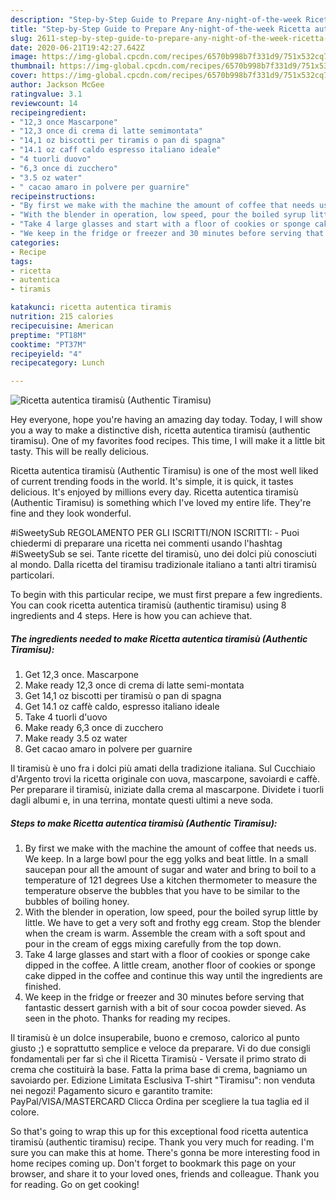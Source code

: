 ```yaml
---
description: "Step-by-Step Guide to Prepare Any-night-of-the-week Ricetta autentica tiramisù (Authentic Tiramisu)"
title: "Step-by-Step Guide to Prepare Any-night-of-the-week Ricetta autentica tiramisù (Authentic Tiramisu)"
slug: 2611-step-by-step-guide-to-prepare-any-night-of-the-week-ricetta-autentica-tiramisu-authentic-tiramisu
date: 2020-06-21T19:42:27.642Z
image: https://img-global.cpcdn.com/recipes/6570b998b7f331d9/751x532cq70/ricetta-autentica-tiramisu-authentic-tiramisu-recipe-main-photo.jpg
thumbnail: https://img-global.cpcdn.com/recipes/6570b998b7f331d9/751x532cq70/ricetta-autentica-tiramisu-authentic-tiramisu-recipe-main-photo.jpg
cover: https://img-global.cpcdn.com/recipes/6570b998b7f331d9/751x532cq70/ricetta-autentica-tiramisu-authentic-tiramisu-recipe-main-photo.jpg
author: Jackson McGee
ratingvalue: 3.1
reviewcount: 14
recipeingredient:
- "12,3 once Mascarpone"
- "12,3 once di crema di latte semimontata"
- "14,1 oz biscotti per tiramis o pan di spagna"
- "14.1 oz caff caldo espresso italiano ideale"
- "4 tuorli duovo"
- "6,3 once di zucchero"
- "3.5 oz water"
- " cacao amaro in polvere per guarnire"
recipeinstructions:
- "By first we make with the machine the amount of coffee that needs us. We keep. In a large bowl pour the egg yolks and beat little. In a small saucepan pour all the amount of sugar and water and bring to boil to a temperature of 121 degrees Use a kitchen thermometer to measure the temperature observe the bubbles that you have to be similar to the bubbles of boiling honey."
- "With the blender in operation, low speed, pour the boiled syrup little by little. We have to get a very soft and frothy egg cream. Stop the blender when the cream is warm. Assemble the cream with a soft spout and pour in the cream of eggs mixing carefully from the top down."
- "Take 4 large glasses and start with a floor of cookies or sponge cake dipped in the coffee. A little cream, another floor of cookies or sponge cake dipped in the coffee and continue this way until the ingredients are finished."
- "We keep in the fridge or freezer and 30 minutes before serving that fantastic dessert garnish with a bit of sour cocoa powder sieved. As seen in the photo. Thanks for reading my recipes."
categories:
- Recipe
tags:
- ricetta
- autentica
- tiramis

katakunci: ricetta autentica tiramis 
nutrition: 215 calories
recipecuisine: American
preptime: "PT18M"
cooktime: "PT37M"
recipeyield: "4"
recipecategory: Lunch

---
```



![Ricetta autentica tiramisù (Authentic Tiramisu)](https://img-global.cpcdn.com/recipes/6570b998b7f331d9/751x532cq70/ricetta-autentica-tiramisu-authentic-tiramisu-recipe-main-photo.jpg)

Hey everyone, hope you're having an amazing day today. Today, I will show you a way to make a distinctive dish, ricetta autentica tiramisù (authentic tiramisu). One of my favorites food recipes. This time, I will make it a little bit tasty. This will be really delicious.

Ricetta autentica tiramisù (Authentic Tiramisu) is one of the most well liked of current trending foods in the world. It's simple, it is quick, it tastes delicious. It's enjoyed by millions every day. Ricetta autentica tiramisù (Authentic Tiramisu) is something which I've loved my entire life. They're fine and they look wonderful.

#iSweetySub REGOLAMENTO PER GLI ISCRITTI/NON ISCRITTI: - Puoi chiedermi di preparare una ricetta nei commenti usando l&#39;hashtag #iSweetySub se sei. Tante ricette del tiramisù, uno dei dolci più conosciuti al mondo. Dalla ricetta del tiramisu tradizionale italiano a tanti altri tiramisù particolari.


To begin with this particular recipe, we must first prepare a few ingredients. You can cook ricetta autentica tiramisù (authentic tiramisu) using 8 ingredients and 4 steps. Here is how you can achieve that.

<!--inarticleads1-->

##### The ingredients needed to make Ricetta autentica tiramisù (Authentic Tiramisu):

1. Get 12,3 once. Mascarpone
1. Make ready 12,3 once di crema di latte semi-montata
1. Get 14,1 oz biscotti per tiramisù o pan di spagna
1. Get 14.1 oz caffè caldo, espresso italiano ideale
1. Take 4 tuorli d&#39;uovo
1. Make ready 6,3 once di zucchero
1. Make ready 3.5 oz water
1. Get  cacao amaro in polvere per guarnire


Il tiramisù è uno fra i dolci più amati della tradizione italiana. Sul Cucchiaio d&#39;Argento trovi la ricetta originale con uova, mascarpone, savoiardi e caffè. Per preparare il tiramisù, iniziate dalla crema al mascarpone. Dividete i tuorli dagli albumi e, in una terrina, montate questi ultimi a neve soda. 

<!--inarticleads2-->

##### Steps to make Ricetta autentica tiramisù (Authentic Tiramisu):

1. By first we make with the machine the amount of coffee that needs us. We keep. In a large bowl pour the egg yolks and beat little. In a small saucepan pour all the amount of sugar and water and bring to boil to a temperature of 121 degrees Use a kitchen thermometer to measure the temperature observe the bubbles that you have to be similar to the bubbles of boiling honey.
1. With the blender in operation, low speed, pour the boiled syrup little by little. We have to get a very soft and frothy egg cream. Stop the blender when the cream is warm. Assemble the cream with a soft spout and pour in the cream of eggs mixing carefully from the top down.
1. Take 4 large glasses and start with a floor of cookies or sponge cake dipped in the coffee. A little cream, another floor of cookies or sponge cake dipped in the coffee and continue this way until the ingredients are finished.
1. We keep in the fridge or freezer and 30 minutes before serving that fantastic dessert garnish with a bit of sour cocoa powder sieved. As seen in the photo. Thanks for reading my recipes.


Il tiramisù è un dolce insuperabile, buono e cremoso, calorico al punto giusto ;) e soprattutto semplice e veloce da preparare. Vi do due consigli fondamentali per far sì che il Ricetta Tiramisù - Versate il primo strato di crema che costituirà la base. Fatta la prima base di crema, bagniamo un savoiardo per. Edizione Limitata Esclusiva T-shirt &#34;Tiramisu&#34;: non venduta nei negozi! Pagamento sicuro e garantito tramite: PayPal/VISA/MASTERCARD Clicca Ordina per scegliere la tua taglia ed il colore. 

So that's going to wrap this up for this exceptional food ricetta autentica tiramisù (authentic tiramisu) recipe. Thank you very much for reading. I'm sure you can make this at home. There's gonna be more interesting food in home recipes coming up. Don't forget to bookmark this page on your browser, and share it to your loved ones, friends and colleague. Thank you for reading. Go on get cooking!
